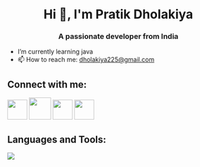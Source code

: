 <h1 align="center"> Hi 👋, I'm Pratik Dholakiya</h1>

<h3 align="center">A passionate developer from India</h3>

- I’m currently learning java
- 📫 How to reach me: dholakiya225@gmail.com

  
<h2>Connect with me:</h2>
<a href="https://www.linkedin.com/in/pratik-dholakiya"><img width="45px" src="https://pngimg.com/uploads/linkedIn/linkedIn_PNG8.png"></a>
<a href="https://x.com/Pratiikxd"><img margin="5px" width="50px" src="https://static.vecteezy.com/system/resources/previews/034/800/663/original/x-new-twitter-logo-free-png.png"></a>
<a href="https://www.instagram.com/patriikxd"><img margin="5px" width="45px" src="https://logopng.com.br/logos/instagram-40.png"></a>
<a href="https://leetcode.com/u/dholakiya225"><img margin="5px" width="45px" src="https://cdn.iconscout.com/icon/free/png-512/leetcode-3628885-3030025.png"></a>

<h2>Languages and Tools:</h2>
<img src="https://cdn.freebiesupply.com/logos/large/2x/java-logo-png-transparent.png">
<img src=""><img src=""><img src="">
